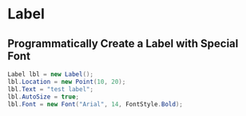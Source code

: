 # Label

## Programmatically Create a Label with Special Font
```cs
Label lbl = new Label();
lbl.Location = new Point(10, 20);
lbl.Text = "test label";
lbl.AutoSize = true;
lbl.Font = new Font("Arial", 14, FontStyle.Bold);
```
